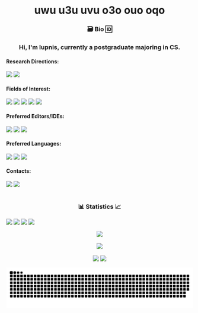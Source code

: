 <h1 align="center">uwu u3u uvu o3o ouo oqo</h1>

<h3 align="center">🗃️ Bio 🆔</h3>

<h3 align="center"> Hi, I'm lupnis, currently a postgraduate majoring in CS.</h3>

#### <strong>Research Directions:</strong>

<img src="https://img.shields.io/badge/Large%20Language%20Models-aa55cc?style=for-the-badge&logo=openai&logoColor=white"/><span> </span>
<img src="https://img.shields.io/badge/Recommendation%20Systems-22aa55?style=for-the-badge&logo=googleads&logoColor=white"/>

#### <strong>Fields of Interest:</strong>

<img src="https://img.shields.io/badge/Computer%20Vision-bb2255?style=for-the-badge&logo=opencv&logoColor=white"/><span> </span>
<img src="https://img.shields.io/badge/Computational%20Fluid%20Dynamics-88aa33?style=for-the-badge&logo=ansys&logoColor=white"/><span> </span>
<img src="https://img.shields.io/badge/Database-bb5500?style=for-the-badge&logo=redis&logoColor=white"/><span> </span>
<img src="https://img.shields.io/badge/High%20Performance%20Computing-555555?style=for-the-badge&logo=nvidia&logoColor=white"/><span> </span>
<img src="https://img.shields.io/badge/Hardware-0066aa?style=for-the-badge&logo=opensourcehardware&logoColor=white"/>

#### <strong>Preferred Editors/IDEs:</strong>

<img src="https://img.shields.io/badge/Vim-019733?style=for-the-badge&logo=vim&logoColor=white"/><span> </span>
<img src="https://img.shields.io/badge/Visual%20Studio%20Code-007acc?style=for-the-badge&logo=visualstudiocode&logoColor=white"/><span> </span>
<img src="https://img.shields.io/badge/Qt%20Creator-41cd52?style=for-the-badge&logo=qt&logoColor=white"/>

#### <strong>Preferred Languages:</strong>
<img src="https://img.shields.io/badge/C-88a9aa?style=for-the-badge&logo=c&logoColor=white"/><span> </span>
<img src="https://img.shields.io/badge/C++-00599c?style=for-the-badge&logo=cplusplus&logoColor=white"/><span> </span>
<img src="https://img.shields.io/badge/Python-3776ab?style=for-the-badge&logo=python&logoColor=white"/>

#### <strong>Contacts:</strong>
<img src="https://img.shields.io/badge/Mail-lupnisj@gmail.com-1a73e8?style=for-the-badge&logo=gmail"/><span> </span>
<img src="https://img.shields.io/badge/ORCID-not%20available%20till%20i'm%20famous%20😜-a6ce39?style=for-the-badge&logo=orcid"/>

#

<h3 align="center">📊 Statistics 📈</h3>

<img src="https://img.shields.io/github/followers/lupnis?style=for-the-badge&color=84a1fe"><span> </span>
<img src="https://img.shields.io/github/stars/lupnis?style=for-the-badge&color=a510bf"><span> </span>
<img src="https://komarev.com/ghpvc/?username=lupnis&style=for-the-badge"/><span> </span>
<img src="https://profile-counter.glitch.me/lupnis/count.svg" height="28.5"/>

<p align="center"><img src="https://github-profile-trophy.vercel.app/?username=lupnis&no-frame=true&column=-1"/></p>

<p align="center"><img src="https://github-readme-activity-graph.vercel.app/graph?username=lupnis&bg_color=ffffff&color=000000&line=0066aa&point=1a73e8"/></p>

<p align="center">
<img src="https://github-readme-streak-stats.herokuapp.com/?user=lupnis&hide_border=true"/>
<img src="https://github-readme-stats.vercel.app/api?username=lupnis&show_icons=true&hide_border=true"/>
</p>

<p align="center">
<picture>
  <source media="(prefers-color-scheme: dark)" srcset="src/github-serpent-de-contributions-sombre.svg" />
  <source media="(prefers-color-scheme: light)" srcset="src/github-serpent-de-contributions.svg" />
  <img alt="github-snake" src="src/github-serpent-de-contributions.svg" />
</picture>
</p>
